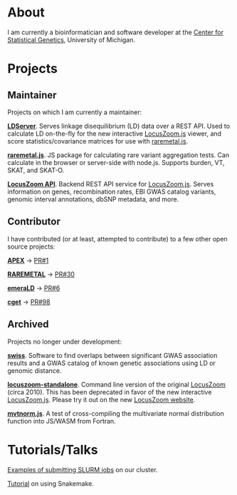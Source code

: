 
# About

I am currently a bioinformatician and software developer at the [Center for Statistical Genetics](https://sph.umich.edu/csg/), University of Michigan.

# Projects

## Maintainer

Projects on which I am currently a maintainer:

[**LDServer**](https://github.com/statgen/LDServer). Serves linkage disequilibrium (LD) data over a REST API. Used to calculate LD on-the-fly for the new interactive [LocusZoom.js] viewer, and score statistics/covariance matrices for use with [raremetal.js].

[**raremetal.js**]. JS package for calculating rare variant aggregation tests. Can calculate in the browser or server-side with node.js. Supports burden, VT, SKAT, and SKAT-O.

[**LocusZoom API**](https://github.com/statgen/locuszoom-api). Backend REST API service for [LocusZoom.js]. Serves information on genes, recombination rates, EBI GWAS catalog variants, genomic interval annotations, dbSNP metadata, and more.

## Contributor

I have contributed (or at least, attempted to contribute) to a few other open source projects:

[**APEX**](https://github.com/lin-lab/apex) → [PR#1](https://github.com/lin-lab/apex/pull/1)

[**RAREMETAL**](https://github.com/statgen/RAREMETAL) → [PR#30](https://github.com/statgen/raremetal/pull/30)

[**emeraLD**](https://github.com/statgen/emeraLD) → [PR#6](https://github.com/statgen/emeraLD/pull/6)

[**cget**](https://github.com/pfultz2/cget) → [PR#98](https://github.com/pfultz2/cget/pull/98)

## Archived

Projects no longer under development:

[**swiss**](https://github.com/statgen/swiss). Software to find overlaps between significant GWAS association results and a GWAS catalog of known genetic associations using LD or genomic distance.

[**locuszoom-standalone**](https://github.com/statgen/locuszoom-standalone). Command line version of the original [LocusZoom](https://genome.sph.umich.edu/wiki/LocusZoom_Standalone) (circa 2010). This has been deprecated in favor of the new interactive [LocusZoom.js]. Please try it out on the new [LocusZoom website](https://my.locuszoom.org/).

[**mvtnorm.js**](https://github.com/welchr/mvtnorm.js). A test of cross-compiling the multivariate normal distribution function into JS/WASM from Fortran.

# Tutorials/Talks

[Examples of submitting SLURM jobs](https://github.com/welchr/SLURM-examples) on our cluster.

[Tutorial](https://github.com/welchr/csg-snakemake) on using Snakemake.


[LocusZoom.js]: https://github.com/statgen/locuszoom
[raremetal.js]: https://github.com/statgen/raremetal.js
[**raremetal.js**]: https://github.com/statgen/raremetal.js
